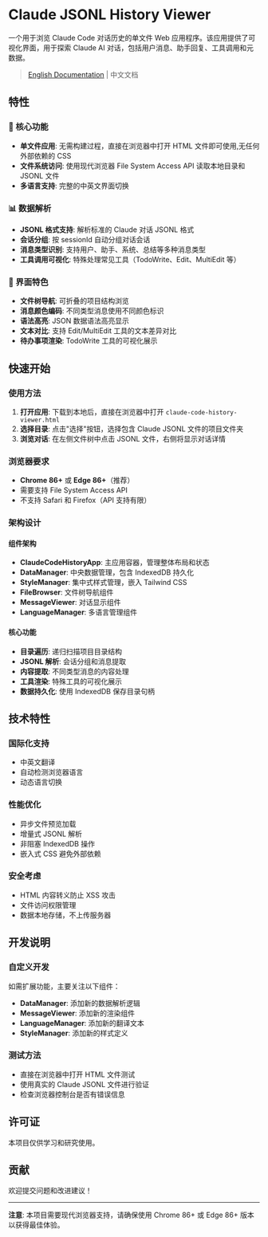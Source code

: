 # Claude JSONL History Viewer

一个用于浏览 Claude Code 对话历史的单文件 Web 应用程序。该应用提供了可视化界面，用于探索 Claude AI 对话，包括用户消息、助手回复、工具调用和元数据。

> [English Documentation](README.md) | 中文文档

## 特性

### 🎯 核心功能
- **单文件应用**: 无需构建过程，直接在浏览器中打开 HTML 文件即可使用,无任何外部依赖的 CSS
- **文件系统访问**: 使用现代浏览器 File System Access API 读取本地目录和 JSONL 文件
- **多语言支持**: 完整的中英文界面切换 

### 📊 数据解析
- **JSONL 格式支持**: 解析标准的 Claude 对话 JSONL 格式
- **会话分组**: 按 sessionId 自动分组对话会话
- **消息类型识别**: 支持用户、助手、系统、总结等多种消息类型
- **工具调用可视化**: 特殊处理常见工具（TodoWrite、Edit、MultiEdit 等）

### 🎨 界面特色
- **文件树导航**: 可折叠的项目结构浏览
- **消息颜色编码**: 不同类型消息使用不同颜色标识
- **语法高亮**: JSON 数据语法高亮显示
- **文本对比**: 支持 Edit/MultiEdit 工具的文本差异对比
- **待办事项渲染**: TodoWrite 工具的可视化展示

## 快速开始

### 使用方法
1. **打开应用**: 下载到本地后，直接在浏览器中打开 `claude-code-history-viewer.html` 
2. **选择目录**: 点击"选择"按钮，选择包含 Claude JSONL 文件的项目文件夹
3. **浏览对话**: 在左侧文件树中点击 JSONL 文件，右侧将显示对话详情

### 浏览器要求
- **Chrome 86+** 或 **Edge 86+**（推荐）
- 需要支持 File System Access API
- 不支持 Safari 和 Firefox（API 支持有限）


### 架构设计

#### 组件架构
- **ClaudeCodeHistoryApp**: 主应用容器，管理整体布局和状态
- **DataManager**: 中央数据管理，包含 IndexedDB 持久化
- **StyleManager**: 集中式样式管理，嵌入 Tailwind CSS
- **FileBrowser**: 文件树导航组件
- **MessageViewer**: 对话显示组件
- **LanguageManager**: 多语言管理组件

#### 核心功能
- **目录遍历**: 递归扫描项目目录结构
- **JSONL 解析**: 会话分组和消息提取
- **内容提取**: 不同类型消息的内容处理
- **工具渲染**: 特殊工具的可视化展示
- **数据持久化**: 使用 IndexedDB 保存目录句柄

## 技术特性

### 国际化支持
- 中英文翻译
- 自动检测浏览器语言
- 动态语言切换

### 性能优化
- 异步文件预览加载
- 增量式 JSONL 解析
- 非阻塞 IndexedDB 操作
- 嵌入式 CSS 避免外部依赖

### 安全考虑
- HTML 内容转义防止 XSS 攻击
- 文件访问权限管理
- 数据本地存储，不上传服务器

## 开发说明

### 自定义开发
如需扩展功能，主要关注以下组件：
- **DataManager**: 添加新的数据解析逻辑
- **MessageViewer**: 添加新的渲染组件
- **LanguageManager**: 添加新的翻译文本
- **StyleManager**: 添加新的样式定义

### 测试方法
- 直接在浏览器中打开 HTML 文件测试
- 使用真实的 Claude JSONL 文件进行验证
- 检查浏览器控制台是否有错误信息

## 许可证

本项目仅供学习和研究使用。

## 贡献

欢迎提交问题和改进建议！

---

**注意**: 本项目需要现代浏览器支持，请确保使用 Chrome 86+ 或 Edge 86+ 版本以获得最佳体验。